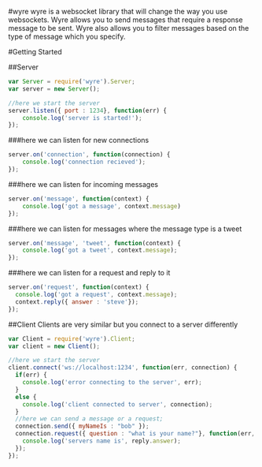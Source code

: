 #wyre
wyre is a websocket library that will change the way you use websockets.  Wyre allows you to send messages that require a response message to be sent. Wyre also allows you to filter messages based on the type of message which you specify.

#Getting Started

##Server
```js
var Server = require('wyre').Server;
var server = new Server();

//here we start the server
server.listen({ port : 1234}, function(err) {
    console.log('server is started!');
});
```

###here we can listen for new connections
```js
server.on('connection', function(connection) {
    console.log('connection recieved');
});
```

###here we can listen for incoming messages
```js
server.on('message', function(context) {
    console.log('got a message', context.message)
});
```

###here we can listen for messages where the message type is a tweet
```js
server.on('message', 'tweet', function(context) {
    console.log('got a tweet', context.message);
});
```

###here we can listen for a request and reply to it
```js
server.on('request', function(context) {
  console.log('got a request', context.message);
  context.reply({ answer : 'steve'});
});
```

##Client
Clients are very similar but you connect to a server differently
```js
var Client = require('wyre').Client;
var client = new Client();

//here we start the server
client.connect('ws://localhost:1234', function(err, connection) {
  if(err) {
    console.log('error connecting to the server', err);
  }
  else {
    console.log('client connected to server', connection);
  }
  //here we can send a message or a request;
  connection.send({ myNameIs : "bob" });
  connection.request({ question : "what is your name?"}, function(err, reply) {
    console.log('servers name is', reply.answer);
  });
});
```